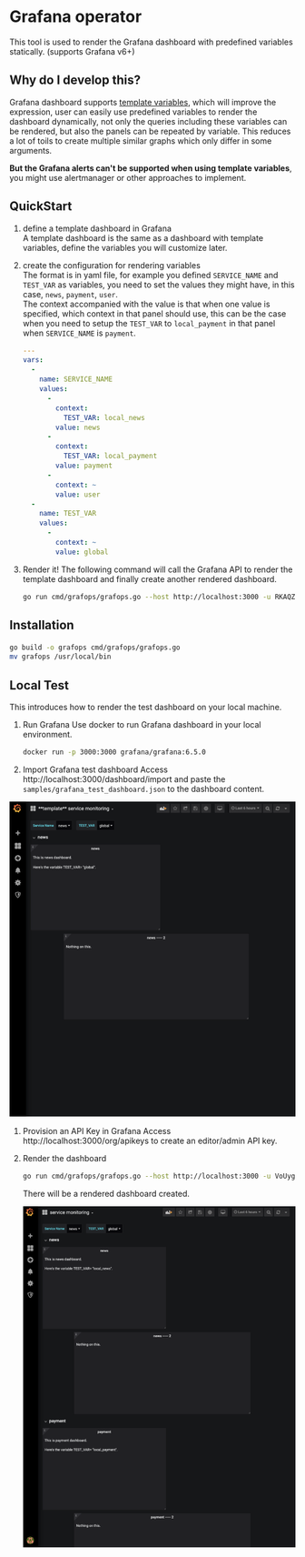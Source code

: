 # Grafana operator
This tool is used to render the Grafana dashboard with predefined variables statically. (supports Grafana v6+)

## Why do I develop this?
Grafana dashboard supports [template variables](https://grafana.com/docs/grafana/latest/reference/templating/),
which will improve the expression, user can easily use predefined variables to render the dashboard dynamically,
not only the queries including these variables can be rendered, but also the panels can be repeated by variable.
This reduces a lot of toils to create multiple similar graphs which only differ in some arguments.

**But the Grafana alerts can't be supported when using template variables**, you might use alertmanager or other approaches to implement. 

## QuickStart
1. define a template dashboard in Grafana  
A template dashboard is the same as a dashboard with template variables, define the variables you will customize later.
1. create the configuration for rendering variables  
The format is in yaml file, for example you defined `SERVICE_NAME` and `TEST_VAR` as variables, you need to set the values they
might have, in this case, `news`, `payment`, `user`.  
The context accompanied with the value is that when one value is specified, which context in that panel should use, this
can be the case when you need to setup the `TEST_VAR` to `local_payment` in that panel when `SERVICE_NAME` is `payment`.
 
    ```yaml
    ---
    vars:
      -
        name: SERVICE_NAME
        values:
          -
            context:
              TEST_VAR: local_news
            value: news
          -
            context:
              TEST_VAR: local_payment
            value: payment
          -
            context: ~
            value: user
      -
        name: TEST_VAR
        values:
          -
            context: ~
            value: global
    ```

1. Render it!
The following command will call the Grafana API to render the template dashboard and finally create another rendered dashboard.
    ```bash
    go run cmd/grafops/grafops.go --host http://localhost:3000 -u RKAQZi9Zk --basic_auth $GRAFANA_USERNAME:$GRAFANA_PASSWORD -c ./config.yaml
    ```

## Installation
```bash
go build -o grafops cmd/grafops/grafops.go
mv grafops /usr/local/bin
```

## Local Test
This introduces how to render the test dashboard on your local machine.

1. Run Grafana
Use docker to run Grafana dashboard in your local environment.
    ```bash
    docker run -p 3000:3000 grafana/grafana:6.5.0
    ```

1. Import Grafana test dashboard
Access http://localhost:3000/dashboard/import and paste the `samples/grafana_test_dashboard.json` to the dashboard content.

![template dashboard](samples/template-dashboard.png)

1. Provision an API Key in Grafana
Access http://localhost:3000/org/apikeys to create an editor/admin API key.

1. Render the dashboard
    ```bash
    go run cmd/grafops/grafops.go --host http://localhost:3000 -u VoUygmrWz --basic_auth <auth-key> -c config.test.yaml
    ```
   
   There will be a rendered dashboard created.
   
   ![rendered dashboard](samples/rendered.png)
